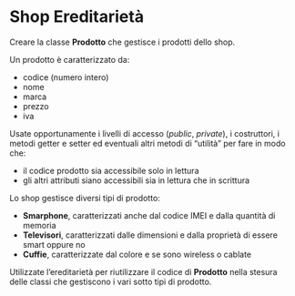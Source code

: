 # Shop Ereditarietà

Creare la classe **Prodotto** che gestisce i prodotti dello shop. 

Un prodotto è caratterizzato da:
- codice (numero intero)
- nome
- marca
- prezzo
- iva

Usate opportunamente i livelli di accesso (*public*, *private*), i costruttori, i metodi getter e setter ed eventuali altri metodi di “utilità” per fare in modo che:
- il codice prodotto sia accessibile solo in lettura
- gli altri attributi siano accessibili sia in lettura che in scrittura

Lo shop gestisce diversi tipi di prodotto: 
- **Smarphone**, caratterizzati anche dal codice IMEI e dalla quantità di memoria
- **Televisori**, caratterizzati dalle dimensioni e dalla proprietà di essere smart oppure no
- **Cuffie**, caratterizzate dal colore e se sono wireless o cablate

Utilizzate l’ereditarietà per riutilizzare il codice di **Prodotto** nella stesura delle classi che gestiscono i vari sotto tipi di prodotto.